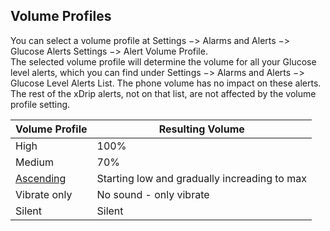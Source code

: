 ## Volume Profiles 
  
You can select a volume profile at Settings &#8722;> Alarms and Alerts &#8722;> Glucose Alerts Settings &#8722;> Alert Volume Profile.  
The selected volume profile will determine the volume for all your Glucose level alerts, which you can find under Settings &#8722;> Alarms and Alerts &#8722;> Glucose Level Alerts List. The phone volume has no impact on these alerts.  
The rest of the xDrip alerts, not on that list, are not affected by the volume profile setting.  

| Volume Profile | Resulting Volume |  
|----------------|-------------|  
| High           | 100%        |  
| Medium         | 70%         |  
| [Ascending](./Ascending-volume-profile.md)      | Starting low and gradually increading to max |  
| Vibrate only   | No sound - only vibrate |  
| Silent         | Silent     |  
  
  
